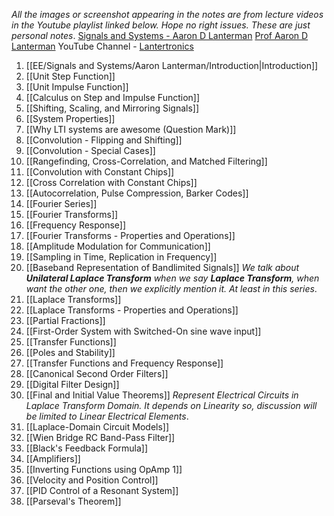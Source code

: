 *All the images or screenshot appearing in the notes are from lecture videos in the Youtube playlist linked below. Hope no right issues. These are just personal notes*.
[Signals and Systems - Aaron D Lanterman](https://www.youtube.com/playlist?list=PLOunECWxELQRYwsuj4BL4Hu1nvj9dxRQ6)
[Prof Aaron D Lanterman](https://ece.gatech.edu/directory/aaron-d-lanterman)
YouTube Channel - [Lantertronics](https://www.youtube.com/@Lantertronics)
1. [[EE/Signals and Systems/Aaron Lanterman/Introduction|Introduction]]
2. [[Unit Step Function]]
3. [[Unit Impulse Function]]
4. [[Calculus on Step and Impulse Function]]
5. [[Shifting, Scaling, and Mirroring Signals]]
6. [[System Properties]]
7. [[Why LTI systems are awesome (Question Mark)]]
8. [[Convolution - Flipping and Shifting]]
9. [[Convolution - Special Cases]]
10. [[Rangefinding, Cross-Correlation, and Matched Filtering]]
11. [[Convolution with Constant Chips]]
12. [[Cross Correlation with Constant Chips]]
13. [[Autocorrelation, Pulse Compression, Barker Codes]]
14. [[Fourier Series]]
15. [[Fourier Transforms]]
16. [[Frequency Response]]
17. [[Fourier Transforms - Properties and Operations]]
18. [[Amplitude Modulation for Communication]]
19. [[Sampling in Time, Replication in Frequency]]
20. [[Baseband Representation of Bandlimited Signals]]
*We talk about **Unilateral Laplace Transform** when we say **Laplace Transform**, when want the other one, then we explicitly mention it. At least in this series*.
21. [[Laplace Transforms]]
22. [[Laplace Transforms - Properties and Operations]]
23. [[Partial Fractions]]
24. [[First-Order System with Switched-On sine wave input]]
25. [[Transfer Functions]]
26. [[Poles and Stability]]
27. [[Transfer Functions and Frequency Response]]
28. [[Canonical Second Order Filters]]
29. [[Digital Filter Design]]
30. [[Final and Initial Value Theorems]]
*Represent Electrical Circuits in Laplace Transform Domain. It depends on Linearity so, discussion will be limited to Linear Electrical Elements*.
31. [[Laplace-Domain Circuit Models]]
32. [[Wien Bridge RC Band-Pass Filter]]
33. [[Black's Feedback Formula]]
34. [[Amplifiers]]
35. [[Inverting Functions using OpAmp 1]]
36. [[Velocity and Position Control]]
37. [[PID Control of a Resonant System]]
38. [[Parseval's Theorem]]